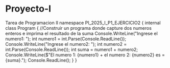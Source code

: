 # Proyecto-I
Tarea de Programacion II
namespace PI_2025_I_P1_EJERCICIO2
{
    internal class Program
    {
        //Construir un programa donde capture dos numeros enteros e imprima el resultado de la suma
        Console.WriteLine("Ingrese el numero1: ");
        int numero1 = int.Parse(Console.ReadLine());
        Console.WriteLine("Ingrese el numero2: ");
        int numero2 = int.Parse(Console.ReadLine());
        int suma = numero1 + numero2;
        Console.WriteLine($"El numero 1: {numero1} + el numero 2: {numero2} es = {suma}.");
        Console.ReadLine();
    }
}
